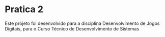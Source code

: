 # Pratica 2
Este projeto foi desenvolvido para a disciplina Desenvolvimento de Jogos Digitais, para o Curso Técnico de Desenvolvimento de Sistemas